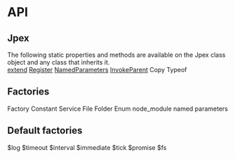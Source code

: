 API
===
Jpex
----
The following static properties and methods are available on the Jpex class object and any class that inherits it.  
[extend](./jpex/extend.md)
[Register](./jpex/register.md)
[NamedParameters](./jpex/namediparameters.md)
[InvokeParent](./jpex/invokeparent.md)
Copy
Typeof

Factories
---------
Factory
Constant
Service
File
Folder
Enum
node_module
named parameters

Default factories
-----------------
$log
$timeout
$interval
$immediate
$tick
$promise
$fs